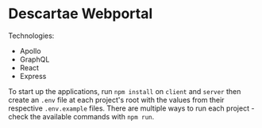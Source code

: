 # Descartae Webportal

Technologies:
- Apollo
- GraphQL
- React
- Express

To start up the applications, run `npm install` on `client` and `server` then create an `.env` file at each project's root with the values from their respective `.env.example` files. There are multiple ways to run each project - check the available commands with `npm run`.
